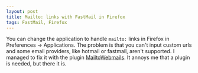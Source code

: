 ```yaml
---
layout: post
title: Mailto: links with FastMail in Firefox
tags: FastMail, Firefox
---
```


You can change the application to handle `mailto:` links in Firefox in Preferences -> Applications. The problem is that you can't input custom urls and some email providers, like hotmail or fastmail, aren't supported. I managed to fix it with the plugin [MailtoWebmails][]. It annoys me that a plugin is needed, but there it is.

[MailtoWebmails]: https://addons.mozilla.org/en-US/firefox/addon/mailtowebmails/?src=search "MailtoWebmails plugin for Firefox"
